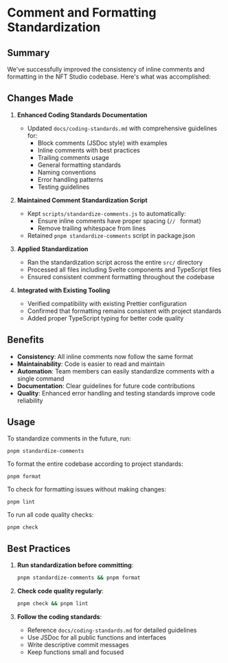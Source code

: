 # Comment and Formatting Standardization

## Summary

We've successfully improved the consistency of inline comments and formatting in the NFT Studio codebase. Here's what was accomplished:

## Changes Made

1. **Enhanced Coding Standards Documentation**
   - Updated `docs/coding-standards.md` with comprehensive guidelines for:
     - Block comments (JSDoc style) with examples
     - Inline comments with best practices
     - Trailing comments usage
     - General formatting standards
     - Naming conventions
     - Error handling patterns
     - Testing guidelines

2. **Maintained Comment Standardization Script**
   - Kept `scripts/standardize-comments.js` to automatically:
     - Ensure inline comments have proper spacing (`// ` format)
     - Remove trailing whitespace from lines
   - Retained `pnpm standardize-comments` script in package.json

3. **Applied Standardization**
   - Ran the standardization script across the entire `src/` directory
   - Processed all files including Svelte components and TypeScript files
   - Ensured consistent comment formatting throughout the codebase

4. **Integrated with Existing Tooling**
   - Verified compatibility with existing Prettier configuration
   - Confirmed that formatting remains consistent with project standards
   - Added proper TypeScript typing for better code quality

## Benefits

- **Consistency**: All inline comments now follow the same format
- **Maintainability**: Code is easier to read and maintain
- **Automation**: Team members can easily standardize comments with a single command
- **Documentation**: Clear guidelines for future code contributions
- **Quality**: Enhanced error handling and testing standards improve code reliability

## Usage

To standardize comments in the future, run:

```
pnpm standardize-comments
```

To format the entire codebase according to project standards:

```
pnpm format
```

To check for formatting issues without making changes:

```
pnpm lint
```

To run all code quality checks:

```
pnpm check
```

## Best Practices

1. **Run standardization before committing**:

   ```bash
   pnpm standardize-comments && pnpm format
   ```

2. **Check code quality regularly**:

   ```bash
   pnpm check && pnpm lint
   ```

3. **Follow the coding standards**:
   - Reference `docs/coding-standards.md` for detailed guidelines
   - Use JSDoc for all public functions and interfaces
   - Write descriptive commit messages
   - Keep functions small and focused
